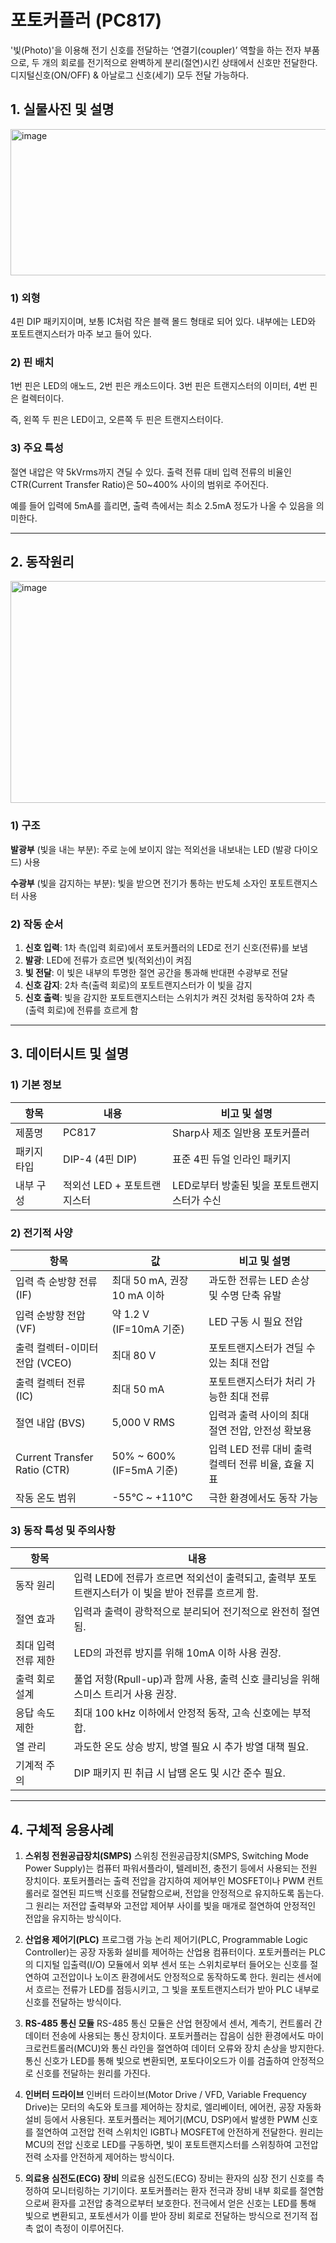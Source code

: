 # 포토커플러 (PC817)


'빛(Photo)'을 이용해 전기 신호를 전달하는 ‘연결기(coupler)’ 역할을 하는 전자 부품으로, 두 개의 회로를 전기적으로 완벽하게 분리(절연)시킨 상태에서 신호만 전달한다. 디지털신호(ON/OFF) & 아날로그 신호(세기) 모두 전달 가능하다.

## 1. 실물사진 및 설명

<img width="569" height="234" alt="image" src="https://github.com/user-attachments/assets/ca65e598-632c-4be8-ad25-81969935ec41" />

### 1) 외형

4핀 DIP 패키지이며, 보통 IC처럼 작은 블랙 몰드 형태로 되어 있다.
내부에는 LED와 포토트랜지스터가 마주 보고 들어 있다.

### 2) 핀 배치

1번 핀은 LED의 애노드, 2번 핀은 캐소드이다.
3번 핀은 트랜지스터의 이미터, 4번 핀은 컬렉터이다.

즉, 왼쪽 두 핀은 LED이고, 오른쪽 두 핀은 트랜지스터이다.

### 3) 주요 특성

절연 내압은 약 5kVrms까지 견딜 수 있다.
출력 전류 대비 입력 전류의 비율인 CTR(Current Transfer Ratio)은 50~400% 사이의 범위로 주어진다.

예를 들어 입력에 5mA를 흘리면, 출력 측에서는 최소 2.5mA 정도가 나올 수 있음을 의미한다.

---
## 2. 동작원리

<img width="763" height="355" alt="image" src="https://github.com/user-attachments/assets/5ad1256c-a70d-4e07-b37a-c102ad775df4" />

### 1) 구조
**발광부** (빛을 내는 부분): 주로 눈에 보이지 않는 적외선을 내보내는 LED (발광 다이오드) 사용

**수광부** (빛을 감지하는 부분): 빛을 받으면 전기가 통하는 반도체 소자인 포토트랜지스터 사용

### 2) 작동 순서
1. **신호 입력**: 1차 측(입력 회로)에서 포토커플러의 LED로 전기 신호(전류)를 보냄
2. **발광**: LED에 전류가 흐르면 빛(적외선)이 켜짐
3. **빛 전달**: 이 빛은 내부의 투명한 절연 공간을 통과해 반대편 수광부로 전달
4. **신호 감지**: 2차 측(출력 회로)의 포토트랜지스터가 이 빛을 감지
5. **신호 출력**: 빛을 감지한 포토트랜지스터는 스위치가 켜진 것처럼 동작하여 2차 측 (출력 회로)에 전류를 흐르게 함

---
## 3. 데이터시트 및 설명

### 1) 기본 정보

| 항목       | 내용                      | 비고 및 설명                         |
|------------|-------------------------|------------------------------------|
| 제품명     | PC817                   | Sharp사 제조 일반용 포토커플러           |
| 패키지 타입 | DIP-4 (4핀 DIP)           | 표준 4핀 듀얼 인라인 패키지               |
| 내부 구성   | 적외선 LED + 포토트랜지스터 | LED로부터 방출된 빛을 포토트랜지스터가 수신     |

### 2) 전기적 사양

| 항목                      | 값                            | 비고 및 설명                           |
|-------------------------|-----------------------------|------------------------------------|
| 입력 측 순방향 전류 (IF)    | 최대 50 mA, 권장 10 mA 이하       | 과도한 전류는 LED 손상 및 수명 단축 유발       |
| 입력 순방향 전압 (VF)       | 약 1.2 V (IF=10mA 기준)         | LED 구동 시 필요 전압                     |
| 출력 컬렉터-이미터 전압 (VCEO) | 최대 80 V                      | 포토트랜지스터가 견딜 수 있는 최대 전압          |
| 출력 컬렉터 전류 (IC)         | 최대 50 mA                     | 포토트랜지스터가 처리 가능한 최대 전류          |
| 절연 내압 (BVS)             | 5,000 V RMS                   | 입력과 출력 사이의 최대 절연 전압, 안전성 확보용   |
| Current Transfer Ratio (CTR) | 50% ~ 600% (IF=5mA 기준)       | 입력 LED 전류 대비 출력 컬렉터 전류 비율, 효율 지표 |
| 작동 온도 범위              | -55°C ~ +110°C                | 극한 환경에서도 동작 가능                   |

### 3) 동작 특성 및 주의사항

| 항목             | 내용                                                        |
|----------------|-----------------------------------------------------------|
| 동작 원리          | 입력 LED에 전류가 흐르면 적외선이 출력되고, 출력부 포토트랜지스터가 이 빛을 받아 전류를 흐르게 함.  |
| 절연 효과          | 입력과 출력이 광학적으로 분리되어 전기적으로 완전히 절연됨.                            |
| 최대 입력 전류 제한    | LED의 과전류 방지를 위해 10mA 이하 사용 권장.                                     |
| 출력 회로 설계       | 풀업 저항(Rpull-up)과 함께 사용, 출력 신호 클리닝을 위해 스미스 트리거 사용 권장.           |
| 응답 속도 제한       | 최대 100 kHz 이하에서 안정적 동작, 고속 신호에는 부적합.                            |
| 열 관리           | 과도한 온도 상승 방지, 방열 필요 시 추가 방열 대책 필요.                             |
| 기계적 주의         | DIP 패키지 핀 취급 시 납땜 온도 및 시간 준수 필요.                                |

---
## 4. 구체적 응용사례

1) **스위칭 전원공급장치(SMPS)**
스위칭 전원공급장치(SMPS, Switching Mode Power Supply)는 컴퓨터 파워서플라이, 텔레비전, 충전기 등에서 사용되는 전원 장치이다. 포토커플러는 출력 전압을 감지하여 제어부인 MOSFET이나 PWM 컨트롤러로 절연된 피드백 신호를 전달함으로써, 전압을 안정적으로 유지하도록 돕는다. 그 원리는 저전압 출력부와 고전압 제어부 사이를 빛을 매개로 절연하여 안정적인 전압을 유지하는 방식이다.

2) **산업용 제어기(PLC)**
프로그램 가능 논리 제어기(PLC, Programmable Logic Controller)는 공장 자동화 설비를 제어하는 산업용 컴퓨터이다. 포토커플러는 PLC의 디지털 입출력(I/O) 모듈에서 외부 센서 또는 스위치로부터 들어오는 신호를 절연하여 고전압이나 노이즈 환경에서도 안정적으로 동작하도록 한다. 원리는 센서에서 흐르는 전류가 LED를 점등시키고, 그 빛을 포토트랜지스터가 받아 PLC 내부로 신호를 전달하는 방식이다.

3) **RS-485 통신 모듈**
RS-485 통신 모듈은 산업 현장에서 센서, 계측기, 컨트롤러 간 데이터 전송에 사용되는 통신 장치이다. 포토커플러는 잡음이 심한 환경에서도 마이크로컨트롤러(MCU)와 통신 라인을 절연하여 데이터 오류와 장치 손상을 방지한다. 통신 신호가 LED를 통해 빛으로 변환되면, 포토다이오드가 이를 검출하여 안정적으로 신호를 전달하는 원리를 가진다.

4) **인버터 드라이브**
인버터 드라이브(Motor Drive / VFD, Variable Frequency Drive)는 모터의 속도와 토크를 제어하는 장치로, 엘리베이터, 에어컨, 공장 자동화 설비 등에서 사용된다. 포토커플러는 제어기(MCU, DSP)에서 발생한 PWM 신호를 절연하여 고전압 전력 스위치인 IGBT나 MOSFET에 안전하게 전달한다. 원리는 MCU의 전압 신호로 LED를 구동하면, 빛이 포토트랜지스터를 스위칭하여 고전압 전력 소자를 안전하게 제어하는 방식이다.

5) **의료용 심전도(ECG) 장비**
의료용 심전도(ECG) 장비는 환자의 심장 전기 신호를 측정하여 모니터링하는 기기이다. 포토커플러는 환자 전극과 장비 내부 회로를 절연함으로써 환자를 고전압 충격으로부터 보호한다. 전극에서 얻은 신호는 LED를 통해 빛으로 변환되고, 포토센서가 이를 받아 장비 회로로 전달하는 방식으로 전기적 접촉 없이 측정이 이루어진다.
